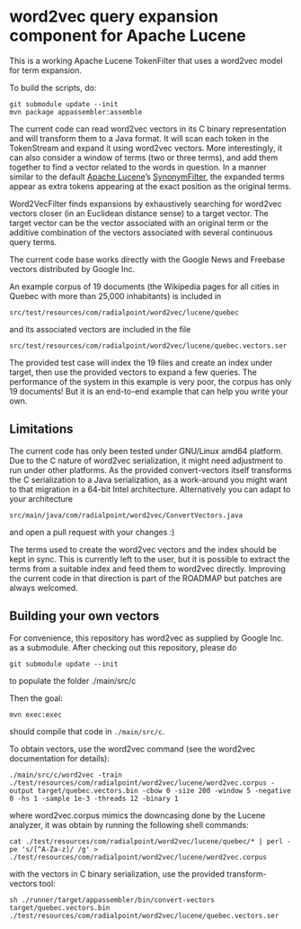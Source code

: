 # word2vec query expansion component for Apache Lucene

This is a working Apache Lucene TokenFilter that uses a word2vec model for term expansion.

To build the scripts, do:

```
git submodule update --init
mvn package appassembler:assemble
```

The current code can read word2vec vectors in its C binary representation and will transform 
them to a Java format. It will scan each token in the TokenStream and expand it using word2vec 
vectors. More interestingly, it can also consider a window of terms (two or three terms), and 
add them together to find a vector related to the words in question. In a manner similar to 
the default [Apache Lucene](http://lucene.apache.org/core/)’s
[SynonymFilter](http://wiki.apache.org/solr/AnalyzersTokenizersTokenFilters#solr.SynonymFilterFactory),
the expanded terms appear as extra tokens appearing 
at the exact position as the original terms.

Word2VecFilter finds expansions by exhaustively searching for word2vec vectors closer 
(in an Euclidean distance sense) to a target vector. The target vector can be the vector 
associated with an original term or the additive combination of the vectors associated 
with several continuous query terms.

The current code base works directly with the Google News and Freebase vectors distributed 
by Google Inc.

An example corpus of 19 documents (the Wikipedia pages for all cities in Quebec with more
than 25,000 inhabitants) is included in 

```
src/test/resources/com/radialpoint/word2vec/lucene/quebec
```

and its associated vectors are included in the file 

```
src/test/resources/com/radialpoint/word2vec/lucene/quebec.vectors.ser
```  

The provided test case will index the 19 files and create an index under target, then 
use the provided vectors to expand a few queries. The performance of the system in this
example is very poor, the corpus has only 19 documents! But it is an end-to-end example
that can help you write your own.



## Limitations


The current code has only been tested under GNU/Linux amd64 platform. 
Due to the C nature of word2vec serialization, it might need adjustment
to run under other platforms. As the provided convert-vectors itself 
transforms the C serialization to a Java serialization, as a work-around
you might want to that migration in a 64-bit Intel architecture. Alternatively
you can adapt to your architecture

```
src/main/java/com/radialpoint/word2vec/ConvertVectors.java
```

and open a pull request with your changes :)


The terms used to create the word2vec vectors and the index should 
be kept in sync. This is currently left to the user, but it is possible
to extract the terms from a suitable index and feed them to word2vec
directly. Improving the current code in that direction is part of the
ROADMAP but patches are always welcomed.



## Building your own vectors


For convenience, this repository has word2vec as supplied by Google Inc. as a 
submodule. After checking out this repository, please do

```
git submodule update --init
```

to populate the folder ./main/src/c

Then the goal:

```
mvn exec:exec
```

should compile that code in `./main/src/c`.

To obtain vectors, use the word2vec command (see the word2vec documentation for details):

```
./main/src/c/word2vec -train ./test/resources/com/radialpoint/word2vec/lucene/word2vec.corpus -output target/quebec.vectors.bin -cbow 0 -size 200 -window 5 -negative 0 -hs 1 -sample 1e-3 -threads 12 -binary 1
```

where word2vec.corpus mimics the downcasing done by the Lucene analyzer, it was obtain
by running the following shell commands:

```
cat ./test/resources/com/radialpoint/word2vec/lucene/quebec/* | perl -pe 's/[^A-Za-z]/ /g' > ./test/resources/com/radialpoint/word2vec/lucene/word2vec.corpus
```

with the vectors in C binary serialization, use the provided transform-vectors tool:

```
sh ./runner/target/appassembler/bin/convert-vectors target/quebec.vectors.bin ./test/resources/com/radialpoint/word2vec/lucene/quebec.vectors.ser
```

